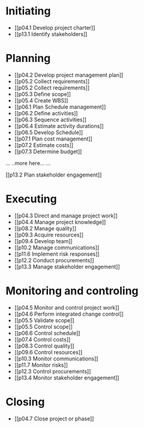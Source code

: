 # Initiating
* [[p04.1 Develop project charter]]
* [[p13.1 Identify stakeholders]]

# Planning
* [[p04.2 Develop project management plan]]
* [[p05.2 Collect requirements]]
* [[p05.2 Collect requirements]]
* [[p05.3 Define scope]]
* [[p05.4 Create WBS]]
* [[p06.1 Plan Schedule management]]
* [[p06.2 Define activities]]
* [[p06.3 Sequence activities]]
* [[p06.4 Estimate activity durations]]
* [[p06.5 Develop Schedule]]
* [[p07.1 Plan cost management]]
* [[p07.2 Estimate costs]]
* [[p07.3 Determine budget]]

...
..more here...
...

[[p13.2 Plan stakeholder engagement]]

# Executing
* [[p04.3 Direct and manage project work]]
* [[p04.4 Manage project knowledge]]
* [[p08.2 Manage quality]]
* [[p09.3 Acquire resources]]
* [[p09.4 Develop team]]
* [[p10.2 Manage communications]]
* [[p11.6 Implement risk responses]]
* [[p12.2 Conduct procurements]]
* [[p13.3 Manage stakeholder engagement]]

# Monitoring and controling
* [[p04.5 Monitor and control project work]]
* [[p04.6 Perform integrated change control]]
* [[p05.5 Validate scope]]
* [[p05.5 Control scope]]
* [[p06.6 Control schedule]]
* [[p07.4 Control costs]]
* [[p08.3 Control quality]]
* [[p09.6 Control resources]]
* [[p10.3 Monitor communications]]
* [[p11.7 Monitor risks]]
* [[p12.3 Control procurements]]
* [[p13.4 Monitor stakeholder engagement]]

# Closing
* [[p04.7 Close project or phase]]
